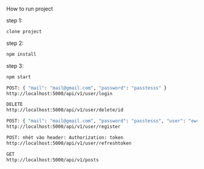 How to run project

step 1:

```sh
clone project
```

step 2:

```sh
npm install
```

step 3:

```sh
npm start
```
```sh
POST: { "mail": "mail@gmail.com", "password": "passtesss" }
http://localhost:5000/api/v1/user/login
```
```sh
DELETE
http://localhost:5000/api/v1/user/delete/id
```
```sh
POST: { "mail": "mail@gmail.com", "password": "passtesss", "user": "ewrwe" }
http://localhost:5000/api/v1/user/register
```
```sh
POST: nhét vào header: Authorization: token
http://localhost:5000/api/v1/user/refreshtoken
```
```sh
GET
http://localhost:5000/api/v1/posts
```
